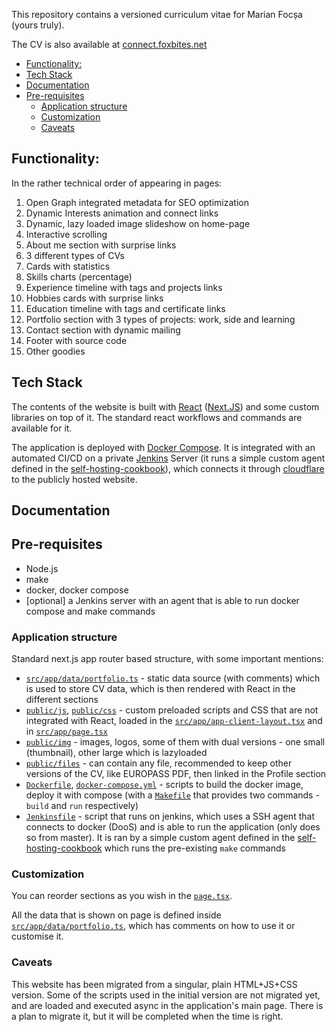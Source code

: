 This repository contains a versioned curriculum vitae for Marian Focșa (yours truly).

The CV is also available at [connect.foxbites.net](https://connect.foxbites.net)

- [Functionality:](#functionality)
- [Tech Stack](#tech-stack)
- [Documentation](#documentation)
- [Pre-requisites](#pre-requisites)
  - [Application structure](#application-structure)
  - [Customization](#customization)
  - [Caveats](#caveats)


## Functionality:
In the rather technical order of appearing in pages:

1. Open Graph integrated metadata for SEO optimization
2. Dynamic Interests animation and connect links
3. Dynamic, lazy loaded image slideshow on home-page
4. Interactive scrolling
5. About me section with surprise links
6. 3 different types of CVs
7. Cards with statistics
8. Skills charts (percentage)
9. Experience timeline with tags and projects links
10. Hobbies cards with surprise links
11. Education timeline with tags and certificate links
12. Portfolio section with 3 types of projects: work, side and learning
13. Contact section with dynamic mailing
14. Footer with source code
15. Other goodies

## Tech Stack

The contents of the website is built with [React](https://react.dev) ([Next.JS](https://nextjs.org)) and some custom libraries on top of it. The standard react workflows and commands are available for it.

The application is deployed with [Docker Compose](https://docs.docker.com/compose/). It is integrated with an automated CI/CD on a private [Jenkins](https://www.jenkins.io) Server (it runs a simple custom agent defined in the [self-hosting-cookbook](https://github.com/foxbits/self-hosting-cookbook)), which connects it through [cloudflare](https://www.cloudflare.com/en-gb/) to the publicly hosted website.

## Documentation

## Pre-requisites

- Node.js
- make
- docker, docker compose
- [optional] a Jenkins server with an agent that is able to run docker compose and make commands

### Application structure

Standard next.js app router based structure, with some important mentions:

- [`src/app/data/portfolio.ts`](src/app/data/portfolio.ts) - static data source (with comments) which is used to store CV data, which is then rendered with React in the different sections
- [`public/js`](public/js), [`public/css`](public/css) - custom preloaded scripts and CSS that are not integrated with React, loaded in the [`src/app/app-client-layout.tsx`](src/app/app-client-layout.tsx) and in [`src/app/page.tsx`](src/app/page.tsx)
- [`public/img`](public/img) - images, logos, some of them with dual versions - one small (thumbnail), other large which is lazyloaded
- [`public/files`](public/files) - can contain any file, recommended to keep other versions of the CV, like EUROPASS PDF, then linked in the Profile section
- [`Dockerfile`](Dockerfile), [`docker-compose.yml`](docker-compose.yml) - scripts to build the docker image, deploy it with compose (with a [`Makefile`](Makefile) that provides two commands - `build` and `run` respectively)
- [`Jenkinsfile`](Jenkinsfile) - script that runs on jenkins, which uses a SSH agent that connects to docker (DooS) and is able to run the application (only does so from master). It is ran by a simple custom agent defined in the [self-hosting-cookbook](https://github.com/foxbits/self-hosting-cookbook) which runs the pre-existing `make` commands

### Customization
You can reorder sections as you wish in the [`page.tsx`](src/app/page.tsx).

All the data that is shown on page is defined inside [`src/app/data/portfolio.ts`](src/app/data/portfolio.ts), which has comments on how to use it or customise it.

### Caveats

This website has been migrated from a singular, plain HTML+JS+CSS version. Some of the scripts used in the initial version are not migrated yet, and are loaded and executed async in the application's main page. There is a plan to migrate it, but it will be completed when the time is right.